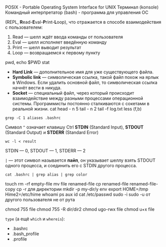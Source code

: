 POSIX - Portable Operating System Interface for UNIX
Терминал (konsole)
Командный интерпретатор (bash) - программа для управления ОС

(REPL, **R**ead-**E**val-**P**rint-**L**oop), что отражается в способе взаимодействия с пользователем:

1.  Read — шелл ждёт ввода команды от пользователя
2.  Eval — шелл исполняет введённую команду
3.  Print — шелл выводит результат
4.  Loop — возвращаемся к первому пункту

pwd, echo $PWD
stat

- **Hard Link** — дополнительное имя для уже существующего файла.
- **Symbolic link** — символическая ссылка, такой файл похож на ярлык в Windows. Если удалить основной файл, то символическая ссылка начнёт вести в никуда.
- **Socket** — специальный файл, через который происходит взаимодействие между разными процессами операционной системы. Программисты постоянно сталкиваются с сокетами в реальной жизни.
  cat
  head - n 5
  tail - n 2
  tail -f log.txt
  less (f,b)

```
grep -C 1 aliases .bashrc
```

Символ `^` означает клавишу Ctrl
**STDIN** (Standard Input), **STDOUT** (Standard Output) и **STDERR** (Standard Error)

```
wc -l < result
```

STDIN — 0, STDOUT — 1, STDERR — 2

`|` — этот символ называется **пайп**, он указывает шеллу взять STDOUT одного процесса, и соединить его с STDIN другого процесса.

```
cat .bashrc | grep alias | grep color
```

touch
rm -rf empty-file
mv file renamed-file
cp renamed-file renamed-file-copy
cp -r для директории
mkdir -p my-dir/y
env
export HOME=/tmp Hime2=/etc/hime
whoami
ps aux
id
cat /etc/passwd
sudo -i
sudo -u от другого пользователя не от рута

chmod 755 file
chmod 755 -R dir/dir2
chmod ugo-rwx file
chmod u+x file

`type` (а ещё `which` и `whereis`):

- .bashrc
- .bash_profile
- .profile
